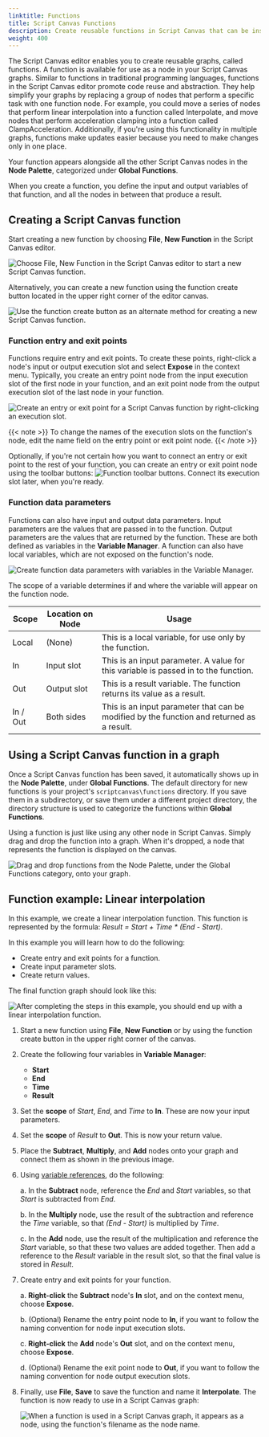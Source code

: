 ```yaml
---
linktitle: Functions
title: Script Canvas Functions
description: Create reusable functions in Script Canvas that can be inserted into other graphs as nodes.
weight: 400
---
```


The Script Canvas editor enables you to create reusable graphs, called functions. A function is available for use as a node in your Script Canvas graphs. Similar to functions in traditional programming languages, functions in the Script Canvas editor promote code reuse and abstraction. They help simplify your graphs by replacing a group of nodes that perform a specific task with one function node. For example, you could move a series of nodes that perform linear interpolation into a function called Interpolate, and move nodes that perform acceleration clamping into a function called ClampAcceleration. Additionally, if you're using this functionality in multiple graphs, functions make updates easier because you need to make changes only in one place.

Your function appears alongside all the other Script Canvas nodes in the **Node Palette**, categorized under **Global Functions**.

When you create a function, you define the input and output variables of that function, and all the nodes in between that produce a result.

## Creating a Script Canvas function

Start creating a new function by choosing **File**, **New Function** in the Script Canvas editor.

![Choose File, New Function in the Script Canvas editor to start a new Script Canvas function.](/images/user-guide/scripting/script-canvas/function-new.png)

Alternatively, you can create a new function using the function create button located in the upper right corner of the editor canvas.

![Use the function create button as an alternate method for creating a new Script Canvas function.](/images/user-guide/scripting/script-canvas/function-quick-create.png)

### Function entry and exit points

Functions require entry and exit points. To create these points, right-click a node's input or output execution slot and select **Expose** in the context menu. Typically, you create an entry point node from the input execution slot of the first node in your function, and an exit point node from the output execution slot of the last node in your function.

![Create an entry or exit point for a Script Canvas function by right-clicking an execution slot.](/images/user-guide/scripting/script-canvas/function-expose-input.gif)

{{< note >}}
To change the names of the execution slots on the function's node, edit the name field on the entry point or exit point node.
{{< /note >}}

Optionally, if you're not certain how you want to connect an entry or exit point to the rest of your function, you can create an entry or exit point node using the toolbar buttons: ![Function toolbar buttons](/images/user-guide/scripting/script-canvas/function-toolbar-buttons.png). Connect its execution slot later, when you're ready.

### Function data parameters

Functions can also have input and output data parameters. Input parameters are the values that are passed in to the function. Output parameters are the values that are returned by the function. These are both defined as variables in the **Variable Manager**. A function can also have local variables, which are not exposed on the function's node.

![Create function data parameters with variables in the Variable Manager.](/images/user-guide/scripting/script-canvas/function-create-parameter.gif)

The scope of a variable determines if and where the variable will appear on the function node.

| Scope | Location on Node | Usage |
| --- | --- | --- |
| Local | (None) | This is a local variable, for use only by the function. |
| In | Input slot | This is an input parameter. A value for this variable is passed in to the function. |
| Out | Output slot | This is a result variable. The function returns its value as a result. |
| In / Out | Both sides | This is an input parameter that can be modified by the function and returned as a result. |

## Using a Script Canvas function in a graph

Once a Script Canvas function has been saved, it automatically shows up in the **Node Palette**, under **Global Functions**. The default directory for new functions is your project's `scriptcanvas\functions` directory. If you save them in a subdirectory, or save them under a different project directory, the directory structure is used to categorize the functions within **Global Functions**.

Using a function is just like using any other node in Script Canvas. Simply drag and drop the function into a graph. When it's dropped, a node that represents the function is displayed on the canvas.

![Drag and drop functions from the Node Palette, under the Global Functions category, onto your graph.](/images/user-guide/scripting/script-canvas/function-use-node.gif)

## Function example: Linear interpolation

In this example, we create a linear interpolation function. This function is represented by the formula: *Result = Start + Time \* (End - Start)*.

In this example you will learn how to do the following:

+ Create entry and exit points for a function.
+ Create input parameter slots.
+ Create return values.

The final function graph should look like this:

![After completing the steps in this example, you should end up with a linear interpolation function.](/images/user-guide/scripting/script-canvas/function-linear-interpolation.png)

1. Start a new function using **File**, **New Function** or by using the function create button in the upper right corner of the canvas.

1. Create the following four variables in **Variable Manager**:
   + **Start**
   + **End**
   + **Time**
   + **Result**

1. Set the **scope** of *Start*, *End*, and *Time* to **In**. These are now your input parameters.

1. Set the **scope** of *Result* to **Out**. This is now your return value.

1. Place the **Subtract**, **Multiply**, and **Add** nodes onto your graph and connect them as shown in the previous image.

1. Using [variable references](/docs/user-guide/scripting/script-canvas/editor-reference/variables/variable-references), do the following:

   a. In the **Subtract** node, reference the *End* and *Start* variables, so that *Start* is subtracted from *End*.

   b. In the **Multiply** node, use the result of the subtraction and reference the *Time* variable, so that *(End - Start)* is multiplied by *Time*.

   c. In the **Add** node, use the result of the multiplication and reference the *Start* variable, so that these two values are added together. Then add a reference to the *Result* variable in the result slot, so that the final value is stored in *Result*.

1. Create entry and exit points for your function.

   a. **Right-click** the **Subtract** node's **In** slot, and on the context menu, choose **Expose**.

   b. (Optional) Rename the entry point node to **In**, if you want to follow the naming convention for node input execution slots.

   c. **Right-click** the **Add** node's **Out** slot, and on the context menu, choose **Expose**. 

   d. (Optional) Rename the exit point node to **Out**, if you want to follow the naming convention for node output execution slots.

1. Finally, use **File**, **Save** to save the function and name it **Interpolate**. The function is now ready to use in a Script Canvas graph:

   ![When a function is used in a Script Canvas graph, it appears as a node, using the function's filename as the node name.](/images/user-guide/scripting/script-canvas/function-linear-interpolation-node.png)
